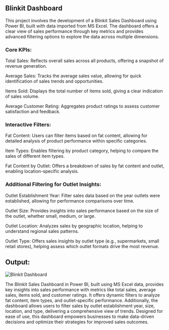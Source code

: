 ## Blinkit Dashboard
This project involves the development of a Blinkit Sales Dashboard using Power BI, built with data imported from MS Excel. The dashboard offers a clear view of sales performance through key metrics and provides advanced filtering options to explore the data across multiple dimensions.

### Core KPIs:
Total Sales: Reflects overall sales across all products, offering a snapshot of revenue generation.

Average Sales: Tracks the average sales value, allowing for quick identification of sales trends and opportunities.

Items Sold: Displays the total number of items sold, giving a clear indication of sales volume.

Average Customer Rating: Aggregates product ratings to assess customer satisfaction and feedback.

### Interactive Filters:
Fat Content: Users can filter items based on fat content, allowing for detailed analysis of product performance within specific categories.

Item Types: Enables filtering by product category, helping to compare the sales of different item types.

Fat Content by Outlet: Offers a breakdown of sales by fat content and outlet, enabling location-specific analysis.

### Additional Filtering for Outlet Insights:
Outlet Establishment Year: Filter sales data based on the year outlets were established, allowing for performance comparisons over time.

Outlet Size: Provides insights into sales performance based on the size of the outlet, whether small, medium, or large.

Outlet Location: Analyzes sales by geographic location, helping to understand regional sales patterns.

Outlet Type: Offers sales insights by outlet type (e.g., supermarkets, small retail stores), helping assess which outlet formats drive the most revenue.

## Output:
![Blinkit Dashboard](https://github.com/user-attachments/assets/58d693c5-c239-4968-a786-8388af20c985)

The Blinkit Sales Dashboard in Power BI, built using MS Excel data, provides key insights into sales performance with metrics like total sales, average sales, items sold, and customer ratings. It offers dynamic filters to analyze fat content, item types, and outlet-specific performance. Additionally, the dashboard allows users to filter sales by outlet establishment year, size, location, and type, delivering a comprehensive view of trends. Designed for ease of use, this dashboard empowers businesses to make data-driven decisions and optimize their strategies for improved sales outcomes.


